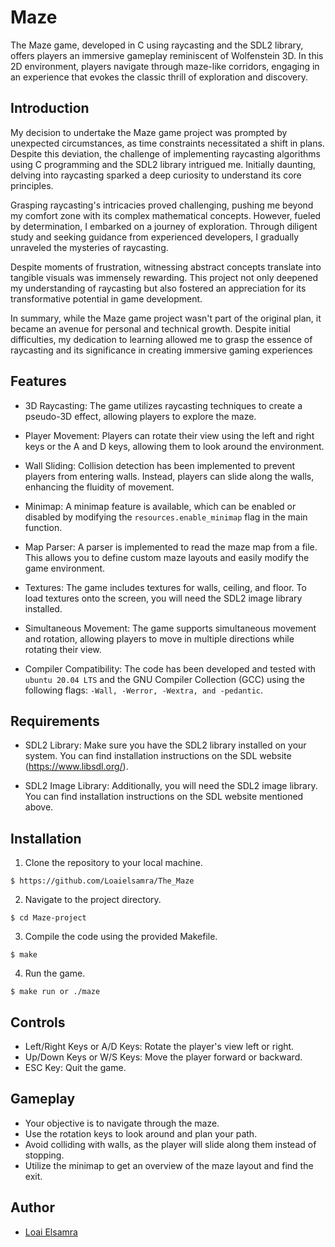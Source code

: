 # Maze

The Maze game, developed in C using raycasting and the SDL2 library, offers players an immersive gameplay reminiscent of Wolfenstein 3D. In this 2D environment, players navigate through maze-like corridors, engaging in an experience that evokes the classic thrill of exploration and discovery.

## Introduction

My decision to undertake the Maze game project was prompted by unexpected circumstances, as time constraints necessitated a shift in plans. Despite this deviation, the challenge of implementing raycasting algorithms using C programming and the SDL2 library intrigued me. Initially daunting, delving into raycasting sparked a deep curiosity to understand its core principles.

Grasping raycasting's intricacies proved challenging, pushing me beyond my comfort zone with its complex mathematical concepts. However, fueled by determination, I embarked on a journey of exploration. Through diligent study and seeking guidance from experienced developers, I gradually unraveled the mysteries of raycasting.

Despite moments of frustration, witnessing abstract concepts translate into tangible visuals was immensely rewarding. This project not only deepened my understanding of raycasting but also fostered an appreciation for its transformative potential in game development.

In summary, while the Maze game project wasn't part of the original plan, it became an avenue for personal and technical growth. Despite initial difficulties, my dedication to learning allowed me to grasp the essence of raycasting and its significance in creating immersive gaming experiences

## Features

- 3D Raycasting: The game utilizes raycasting techniques to create a pseudo-3D effect, allowing players to explore the maze.

- Player Movement: Players can rotate their view using the left and right keys or the A and D keys, allowing them to look around the environment.

- Wall Sliding: Collision detection has been implemented to prevent players from entering walls. Instead, players can slide along the walls, enhancing the fluidity of movement.

- Minimap: A minimap feature is available, which can be enabled or disabled by modifying the `resources.enable_minimap` flag in the main function.

- Map Parser: A parser is implemented to read the maze map from a file. This allows you to define custom maze layouts and easily modify the game environment.

- Textures: The game includes textures for walls, ceiling, and floor. To load textures onto the screen, you will need the SDL2 image library installed.

- Simultaneous Movement: The game supports simultaneous movement and rotation, allowing players to move in multiple directions while rotating their view.

- Compiler Compatibility: The code has been developed and tested with `ubuntu 20.04 LTS` and the GNU Compiler Collection (GCC) using the following flags: `-Wall, -Werror, -Wextra, and -pedantic`.

## Requirements

- SDL2 Library: Make sure you have the SDL2 library installed on your system. You can find installation instructions on the SDL website (https://www.libsdl.org/).

- SDL2 Image Library: Additionally, you will need the SDL2 image library. You can find installation instructions on the SDL website mentioned above.

## Installation

1. Clone the repository to your local machine.
```
$ https://github.com/Loaielsamra/The_Maze
```
2. Navigate to the project directory.
```
$ cd Maze-project
```
3. Compile the code using the provided Makefile.
```
$ make
```
4. Run the game.
```
$ make run or ./maze
```
## Controls

- Left/Right Keys or A/D Keys: Rotate the player's view left or right.
- Up/Down Keys or W/S Keys: Move the player forward or backward.
- ESC Key: Quit the game.

## Gameplay

- Your objective is to navigate through the maze.
- Use the rotation keys to look around and plan your path.
- Avoid colliding with walls, as the player will slide along them instead of stopping.
- Utilize the minimap to get an overview of the maze layout and find the exit.

## Author

- [Loai Elsamra](www.linkedin.com/in/loaielsamra)
